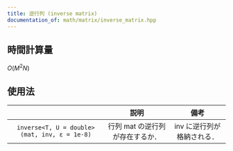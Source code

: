 ```yaml
---
title: 逆行列 (inverse matrix)
documentation_of: math/matrix/inverse_matrix.hpp
---
```



## 時間計算量

$O(M^2 N)$


## 使用法

||説明|備考|
|:--:|:--:|:--:|
|`inverse<T, U = double>(mat, inv, ε = 1e-8)`|行列 $\mathrm{mat}$ の逆行列が存在するか．|$\mathrm{inv}$ に逆行列が格納される．|
